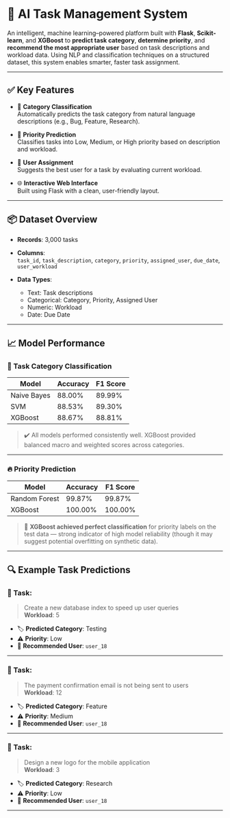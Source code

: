 # 🤖 AI Task Management System

An intelligent, machine learning–powered platform built with **Flask**, **Scikit-learn**, and **XGBoost** to **predict task category**, **determine priority**, and **recommend the most appropriate user** based on task descriptions and workload data. Using NLP and classification techniques on a structured dataset, this system enables smarter, faster task assignment.

---

## ✅ Key Features

- 🧠 **Category Classification**  
  Automatically predicts the task category from natural language descriptions (e.g., Bug, Feature, Research).

- 🎯 **Priority Prediction**  
  Classifies tasks into Low, Medium, or High priority based on description and workload.

- 👥 **User Assignment**  
  Suggests the best user for a task by evaluating current workload.

- 🌐 **Interactive Web Interface**  
  Built using Flask with a clean, user-friendly layout.

---

## 📦 Dataset Overview

- **Records**: 3,000 tasks
- **Columns**:  
  `task_id`, `task_description`, `category`, `priority`, `assigned_user`, `due_date`, `user_workload`

- **Data Types**:  
  - Text: Task descriptions  
  - Categorical: Category, Priority, Assigned User  
  - Numeric: Workload  
  - Date: Due Date

---

## 📈 Model Performance

### 🧠 Task Category Classification

| Model       | Accuracy | F1 Score |
|-------------|----------|----------|
| Naive Bayes | 88.00%   | 89.99%   |
| SVM         | 88.53%   | 89.30%   |
| XGBoost     | 88.67%   | 88.81%   |

> ✔️ All models performed consistently well. XGBoost provided balanced macro and weighted scores across categories.

---

### 🔥 Priority Prediction

| Model         | Accuracy | F1 Score |
|---------------|----------|----------|
| Random Forest | 99.87%   | 99.87%   |
| XGBoost       | 100.00%  | 100.00%  |

> 🚀 **XGBoost achieved perfect classification** for priority labels on the test data — strong indicator of high model reliability (though it may suggest potential overfitting on synthetic data).

---

## 🔍 Example Task Predictions

### 🧾 Task:
> Create a new database index to speed up user queries  
> **Workload**: 5

- 🏷 **Predicted Category**: Testing  
- ⚠️ **Priority**: Low  
- 👤 **Recommended User**: `user_18`

---

### 🧾 Task:
> The payment confirmation email is not being sent to users  
> **Workload**: 12

- 🏷 **Predicted Category**: Feature  
- ⚠️ **Priority**: Medium  
- 👤 **Recommended User**: `user_18`

---

### 🧾 Task:
> Design a new logo for the mobile application  
> **Workload**: 3

- 🏷 **Predicted Category**: Research  
- ⚠️ **Priority**: Low  
- 👤 **Recommended User**: `user_18`

---


